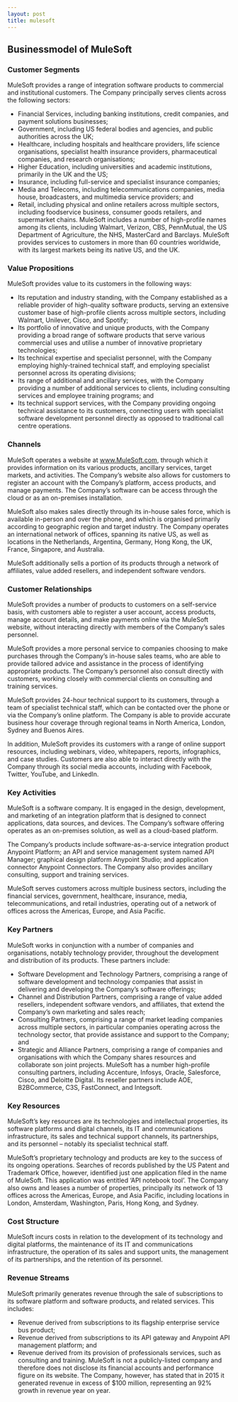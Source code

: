 ```yaml
---
layout: post
title: mulesoft
---
```


Businessmodel of MuleSoft
--------------------------

### Customer Segments

MuleSoft provides a range of integration software products to commercial and institutional customers. The Company principally serves clients across the following sectors:

 * Financial Services, including banking institutions, credit companies, and payment solutions businesses;
* Government, including US federal bodies and agencies, and public authorities across the UK;
* Healthcare, including hospitals and healthcare providers, life science organisations, specialist health insurance providers, pharmaceutical companies, and research organisations;
* Higher Education, including universities and academic institutions, primarily in the UK and the US;
* Insurance, including full-service and specialist insurance companies;
* Media and Telecoms, including telecommunications companies, media house, broadcasters, and multimedia service providers; and
* Retail, including physical and online retailers across multiple sectors, including foodservice business, consumer goods retailers, and supermarket chains.
 MuleSoft includes a number of high-profile names among its clients, including Walmart, Verizon, CBS, PennMutual, the US Department of Agriculture, the NHS, MasterCard and Barclays. MuleSoft provides services to customers in more than 60 countries worldwide, with its largest markets being its native US, and the UK.

### Value Propositions

MuleSoft provides value to its customers in the following ways:

 * Its reputation and industry standing, with the Company established as a reliable provider of high-quality software products, serving an extensive customer base of high-profile clients across multiple sectors, including Walmart, Unilever, Cisco, and Spotify;
* Its portfolio of innovative and unique products, with the Company providing a broad range of software products that serve various commercial uses and utilise a number of innovative proprietary technologies;
* Its technical expertise and specialist personnel, with the Company employing highly-trained technical staff, and employing specialist personnel across its operating divisions;
* Its range of additional and ancillary services, with the Company providing a number of additional services to clients, including consulting services and employee training programs; and
* Its technical support services, with the Company providing ongoing technical assistance to its customers, connecting users with specialist software development personnel directly as opposed to traditional call centre operations.
 ### Channels

MuleSoft operates a website at www.MuleSoft.com, through which it provides information on its various products, ancillary services, target markets, and activities. The Company’s website also allows for customers to register an account with the Company’s platform, access products, and manage payments. The Company’s software can be access through the cloud or as an on-premises installation.

MuleSoft also makes sales directly through its in-house sales force, which is available in-person and over the phone, and which is organised primarily according to geographic region and target industry. The Company operates an international network of offices, spanning its native US, as well as locations in the Netherlands, Argentina, Germany, Hong Kong, the UK, France, Singapore, and Australia.

MuleSoft additionally sells a portion of its products through a network of affiliates, value added resellers, and independent software vendors.

### Customer Relationships

MuleSoft provides a number of products to customers on a self-service basis, with customers able to register a user account, access products, manage account details, and make payments online via the MuleSoft website, without interacting directly with members of the Company’s sales personnel.

MuleSoft provides a more personal service to companies choosing to make purchases through the Company’s in-house sales teams, who are able to provide tailored advice and assistance in the process of identifying appropriate products. The Company’s personnel also consult directly with customers, working closely with commercial clients on consulting and training services.

MuleSoft provides 24-hour technical support to its customers, through a team of specialist technical staff, which can be contacted over the phone or via the Company’s online platform. The Company is able to provide accurate business hour coverage through regional teams in North America, London, Sydney and Buenos Aires.

In addition, MuleSoft provides its customers with a range of online support resources, including webinars, video, whitepapers, reports, infographics, and case studies. Customers are also able to interact directly with the Company through its social media accounts, including with Facebook, Twitter, YouTube, and LinkedIn.

### Key Activities

MuleSoft is a software company. It is engaged in the design, development, and marketing of an integration platform that is designed to connect applications, data sources, and devices. The Company’s software offering operates as an on-premises solution, as well as a cloud-based platform.

The Company’s products include software-as-a-service integration product Anypoint Platform; an API and service management system named API Manager; graphical design platform Anypoint Studio; and application connector Anypoint Connectors. The Company also provides ancillary consulting, support and training services.

MuleSoft serves customers across multiple business sectors, including the financial services, government, healthcare, insurance, media, telecommunications, and retail industries, operating out of a network of offices across the Americas, Europe, and Asia Pacific.

### Key Partners

MuleSoft works in conjunction with a number of companies and organisations, notably technology provider, throughout the development and distribution of its products. These partners include:

 * Software Development and Technology Partners, comprising a range of software development and technology companies that assist in delivering and developing the Company’s software offerings;
* Channel and Distribution Partners, comprising a range of value added resellers, independent software vendors, and affiliates, that extend the Company’s own marketing and sales reach;
* Consulting Partners, comprising a range of market leading companies across multiple sectors, in particular companies operating across the technology sector, that provide assistance and support to the Company; and
* Strategic and Alliance Partners, comprising a range of companies and organisations with which the Company shares resources and collaborate son joint projects.
 MuleSoft has a number high-profile consulting partners, including Accenture, Infosys, Oracle, Salesforce, Cisco, and Deloitte Digital. Its reseller partners include AOE, B2BCommerce, C3S, FastConnect, and Integsoft.

### Key Resources

MuleSoft’s key resources are its technologies and intellectual properties, its software platforms and digital channels, its IT and communications infrastructure, its sales and technical support channels, its partnerships, and its personnel – notably its specialist technical staff.

MuleSoft’s proprietary technology and products are key to the success of its ongoing operations. Searches of records published by the US Patent and Trademark Office, however, identified just one application filed in the name of MuleSoft. This application was entitled ‘API notebook tool’. The Company also owns and leases a number of properties, principally its network of 13 offices across the Americas, Europe, and Asia Pacific, including locations in London, Amsterdam, Washington, Paris, Hong Kong, and Sydney.

### Cost Structure

MuleSoft incurs costs in relation to the development of its technology and digital platforms, the maintenance of its IT and communications infrastructure, the operation of its sales and support units, the management of its partnerships, and the retention of its personnel.

### Revenue Streams

MuleSoft primarily generates revenue through the sale of subscriptions to its software platform and software products, and related services. This includes:

 * Revenue derived from subscriptions to its flagship enterprise service bus product;
* Revenue derived from subscriptions to its API gateway and Anypoint API management platform; and
* Revenue derived from its provision of professionals services, such as consulting and training.
 MuleSoft is not a publicly-listed company and therefore does not disclose its financial accounts and performance figure on its website. The Company, however, has stated that in 2015 it generated revenue in excess of $100 million, representing an 92% growth in revenue year on year.
